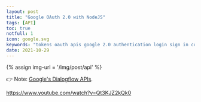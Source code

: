 ```yaml
---
layout: post
title: "Google OAuth 2.0 with NodeJS"
tags: [API]
toc: true
notfull: 1
icon: google.svg
keywords: "tokens oauth apis google 2.0 authentication login sign in consent screen callback token access nodejs"
date: 2021-10-29
---
```


{% assign img-url = '/img/post/api' %}

👉 Note: [Google's Dialogflow APIs](/google-dialogflow-api/).

https://www.youtube.com/watch?v=Qt3KJZ2kQk0